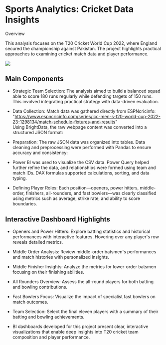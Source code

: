 # Sports Analytics: Cricket Data Insights

Overview

This analysis focuses on the T20 Cricket World Cup 2022, where England secured the championship against Pakistan. The project highlights practical approaches to examining cricket match data and player performance.

<img src='https://github.com/1adityakadam/Sports_Analytics_Cricket_Data_Insights/blob/main/GIF%20Files/project1.gif' >


## Main Components

- Strategic Team Selection: The analysis aimed to build a balanced squad able to score 180 runs regularly while defending targets of 150 runs. This involved integrating practical strategy with data-driven evaluation.

- Data Collection:
  Match data was gathered directly from ESPNcricinfo:  
  "https://www.espncricinfo.com/series/icc-men-s-t20-world-cup-2022-23-1298134/match-schedule-fixtures-and-results"  
  Using BrightData, the raw webpage content was converted into a structured JSON format:
  
- Preparation: The raw JSON data was organized into tables. Data cleaning and preprocessing were performed with Pandas to ensure accuracy and consistency:

- Power BI was used to visualize the CSV data. Power Query helped further refine the data, and relationships were formed using team and match IDs. DAX formulas supported calculations, sorting, and data typing.

- Defining Player Roles: Each position—openers, power hitters, middle-order, finishers, all-rounders, and fast bowlers—was clearly classified using metrics such as average, strike rate, and ability to score boundaries.

## Interactive Dashboard Highlights

- Openers and Power Hitters: Explore batting statistics and historical performances with interactive features. Hovering over any player's row reveals detailed metrics.

- Middle Order Analysis: Review middle-order batsmen's performances and match histories with personalized insights.

- Middle Finisher Insights: Analyze the metrics for lower-order batsmen focusing on their finishing abilities.

- All Rounders Overview: Assess the all-round players for both batting and bowling contributions. 

- Fast Bowlers Focus: Visualize the impact of specialist fast bowlers on match outcomes.

- Team Selection: Select the final eleven players with a summary of their batting and bowling achievements.

- BI dashboards developed for this project present clear, interactive visualizations that enable deep insights into T20 cricket team composition and player performance.
